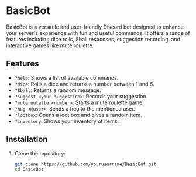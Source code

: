 # BasicBot

BasicBot is a versatile and user-friendly Discord bot designed to enhance your server's experience with fun and useful commands. It offers a range of features including dice rolls, 8ball responses, suggestion recording, and interactive games like mute roulette.

## Features

- `?help`: Shows a list of available commands.
- `?dice`: Rolls a dice and returns a number between 1 and 6.
- `?8ball`: Returns a random message.
- `?suggest <your suggestion>`: Records your suggestion.
- `?muteroulette <number>`: Starts a mute roulette game.
- `?hug <@user>`: Sends a hug to the mentioned user.
- `?lootbox`: Opens a loot box and gives a random item.
- `?inventory`: Shows your inventory of items.

## Installation

1. Clone the repository:
   ```sh
   git clone https://github.com/yourusername/BasicBot.git
   cd BasicBot
